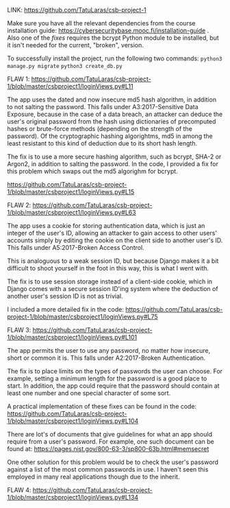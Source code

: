 LINK: https://github.com/TatuLaras/csb-project-1

Make sure you have all the relevant dependencies from the course installation guide: https://cybersecuritybase.mooc.fi/installation-guide .
Also one of the _fixes_ requires the bcrypt Python module to be installed, but it isn't needed for the current, "broken", version.

To successfully install the project, run the following two commands:
`python3 manage.py migrate`
`python3 create_db.py`


FLAW 1:
https://github.com/TatuLaras/csb-project-1/blob/master/csbproject1/loginViews.py#L11

The app uses the dated and now insecure md5 hash algorithm, in addition to not salting the password. This falls under A3:2017-Sensitive Data Exposure, because in the case of a data breach, an attacker can deduce the user's original password from the hash using dictionaries of precomputed hashes or brute-force methods (depending on the strength of the password). Of the cryptographic hashing algorightms, md5 in among the least resistant to this kind of deduction due to its short hash length.

The fix is to use a more secure hashing algorithm, such as bcrypt, SHA-2 or Argon2, in addition to salting the password. In the code, I provided a fix for this problem which swaps out the md5 algorighm for bcrypt.

https://github.com/TatuLaras/csb-project-1/blob/master/csbproject1/loginViews.py#L15




FLAW 2:
https://github.com/TatuLaras/csb-project-1/blob/master/csbproject1/loginViews.py#L63

The app uses a cookie for storing authentication data, which is just an integer of the user's ID, allowing an attacker to gain access to other users' accounts simply by editing the cookie on the client side to another user's ID. This falls under A5:2017-Broken Access Control.

This is analoguous to a weak session ID, but because Django makes it a bit difficult to shoot yourself in the foot in this way, this is what I went with.

The fix is to use session storage instead of a client-side cookie, which in Django comes with a secure session ID'ing system where the deduction of another user's session ID is not as trivial.

I included a more detailed fix in the code: https://github.com/TatuLaras/csb-project-1/blob/master/csbproject1/loginViews.py#L75




FLAW 3:
https://github.com/TatuLaras/csb-project-1/blob/master/csbproject1/loginViews.py#L101

The app permits the user to use any password, no matter how insecure, short or common it is. This falls under A2:2017-Broken Authentication.

The fix is to place limits on the types of passwords the user can choose. For example, setting a minimum length for the password is a good place to start. In addition, the app could require that the password should contain at least one number and one special character of some sort.

A practical implementation of these fixes can be found in the code: https://github.com/TatuLaras/csb-project-1/blob/master/csbproject1/loginViews.py#L104

There are lot's of documents that give guidelines for what an app should require from a user's password. For example, one such document can be found at: https://pages.nist.gov/800-63-3/sp800-63b.html#memsecret

One other solution for this problem would be to check the user's password against a list of the most common passwords in use. I haven't seen this employed in many real applications though due to the inherit.




FLAW 4:
https://github.com/TatuLaras/csb-project-1/blob/master/csbproject1/loginViews.py#L134


